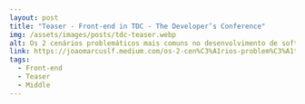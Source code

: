```yaml
---
layout: post
title: "Teaser - Front-end in TDC - The Developer’s Conference"
img: /assets/images/posts/tdc-teaser.webp
alt: Os 2 cenários problemáticos mais comuns no desenvolvimento de softwares. Será que você já passou por algum deles?
link: https://joaomarcuslf.medium.com/os-2-cen%C3%A1rios-problem%C3%A1ticos-mais-comuns-no-desenvolvimento-de-softwares-2040a5bcf3b2
tags:
  - Front-end
  - Teaser
  - Middle
---
```

